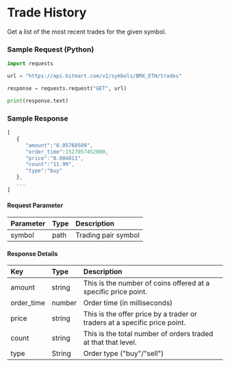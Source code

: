 # Trade History

Get a list of the most recent trades for the given symbol.

### Sample Request \(Python\)

```py
import requests

url = "https://api.bitmart.com/v2/symbols/BMX_ETH/trades"

response = requests.request("GET", url)

print(response.text)
```

### Sample Response

```js
[  
   {
      "amount":"0.05768509",
      "order_time":1527057452000,
      "price":"0.004811",
      "count":"11.99",
      "type":"buy"
   },
   ...
]
```

#### Request Parameter

| Parameter | Type | Description |
| :--- | :--- | :--- |
| symbol | path | Trading pair symbol |

#### Response Details

| Key | Type | Description |
| :--- | :--- | :--- |
| amount | string | This is the number of coins offered at a specific price point. |
| order\_time | number | Order time (in milliseconds) |
| price | string | This is the offer price by a trader or traders at a specific price point. |
| count | string | This is the total number of orders traded at that that level. |
| type | String | Order type \("buy"/"sell"\) |



